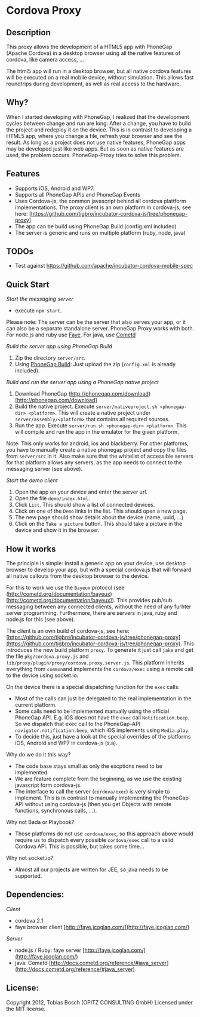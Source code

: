Cordova Proxy
=====================

Description
-------------
This proxy allows the development of a HTML5 app with PhoneGap (Apache Cordova) in a desktop browser using all the native features of cordova, like camera access, ... 

The html5 app will run in a desktop browser, but all native cordova features will be executed on a real mobile device, without simulation. This allows fast roundtrips during development, as well as real access to the hardware.


Why?
---------
When I started developing with PhoneGap, I realized that the development cycles between change and run are long: After a change, you have to build the project and redeploy it on the device. This is in contrast to developing a HTML5 app, where you change a file, refresh your browser and see the result. As long as a project does not use native features, PhoneGap apps may be developed just like web apps. But as soon as native features are used, the problem occurs. PhoneGap-Proxy tries to solve this problem.


Features
-----------
- Supports iOS, Android and WP7. 
- Supports all PhoneGap APIs and PhoneGap Events
- Uses Cordova-js, the common javascript behind all cordova plattform implementations.
  The proxy client is an own platform in cordova-js, see here: [https://github.com/tigbro/incubator-cordova-js/tree/phonegap-proxy]
- The app can be build using PhoneGap Build (config.xml included)
- The server is generic and runs on multiple platform (ruby, node, java)

TODOs
-----------
- Test against https://github.com/apache/incubator-cordova-mobile-spec


Quick Start
-------------

*Start the messaging server*

- execute `npm start`.

Please note: The server can be the server that also serves your app, or it can also be a separate standalone server. PhoneGap Proxy works with both. For node.js and ruby use [Faye](http://faye.jcoglan.com/). For java, use [Cometd](http://docs.cometd.org/reference/#java_server)


*Build the server app using PhoneGap Build*

1. Zip the directory `server/src`.
2. Using [PhoneGap Build](https://build.phonegap.com/): Just upload the zip (`config.xml` is already included).

*Build and run the server app using a PhoneGap native project*

1. Download PhoneGap (http://phonegap.com/download)[http://phonegap.com/download]
2. Build the native project. Execute `server/nativeproject.sh <phonegap-dir> <platform>`. This will create a native project
   under `server/assembly/<platform>` that contains all required sources.
3. Run the app. Execute `server/run.sh <phonegap-dir> <platform>`. This will compile and run 
   the app in the emulator for the given platform.

Note: This only works for android, ios and blackberry. For other platforms, you have to manually
create a native phonegap project and copy the files from `server/src` in it. Also make sure that the
whitelist of accessible servers for that platform allows any servers, as the app needs to connect
to the messaging server (see above).

*Start the demo client*

1. Open the app on your device and enter the server url.
2. Open the file `demo/index.html`. 
3. Click `List`. This should show a list of connected devices.
4. Click on one of the `Demo` links in the list. This should open a new page.
5. The new page should show details about the device (name, uuid, ...)
6. Click on the `Take a picture` button. This should take a picture in the device and show it in the browser.


How it works
------------
The principle is simple: Install a generic app on your device, use desktop browser to develop your app, but with a special cordova.js that will forward all native callouts from the desktop browser to the device.

For this to work we use the `Bayeux` protocol (see (http://cometd.org/documentation/bayeux)[http://cometd.org/documentation/bayeux]). This provides pub/sub messaging between any connected clients, without the need of any furhter server programming. Furthermore, there are servers in java, ruby and node.js for this (see above).

The client is an own build of cordova-js, see here: [https://github.com/tigbro/incubator-cordova-js/tree/phonegap-proxy](https://github.com/tigbro/incubator-cordova-js/tree/phonegap-proxy). This introduces the new build platform `proxy`. To generate it just call `jake` and get the file `pkg/cordova.proxy.js` and `lib/proxy/plugin/proxy/cordova.proxy.server.js`. This platform inherits everything from `common`and implements the `cordova/exec` using a remote call to the device using socket.io.

On the device there is a special dispatching function for the `exec` calls:

- Most of the calls can just be delegated to the real implementation in the current platform.
- Some calls need to be implemented manually using the official PhoneGap API.
  E.g. iOS does not have the `exec` call `Notification.beep`. So we dispatch that exec call to the PhoneGap-API `navigator.notification.beep`, which iOS implements using `Media.play`.
- To decide this, just have a look at the special overrides of the platforms iOS, Android and WP7 in cordova-js (s.a).

Why do we do it this way?

- The code base stays small as only the excptions need to be implemented.
- We are feature complete from the beginning, as we use the existing javascript form cordova-js.
- The interface to call the server (`cordova/exec`) is very simple to implement. This is in contrast to
  manually implementing the PhoneGap API without using cordova-js (then you get Objects with remote functions, synchronous calls, ...).

Why not Bada or Playbook?

- Those platforms do not use `cordova/exec`, so this approach above would require us to 
  dispatch every possible `cordova/exec` call to a valid Cordova API. This is possible, but takes some time...

Why not socket.io?

- Almost all our projects are written for JEE, so java needs to be supported.


Dependencies:
---------------

*Client*

- cordova 2.1
- faye browser client [http://faye.jcoglan.com/](http://faye.jcoglan.com/)

*Server*

- node.js / Ruby: faye server [http://faye.jcoglan.com/](http://faye.jcoglan.com/)
- java: Cometd [http://docs.cometd.org/reference/#java_server](http://docs.cometd.org/reference/#java_server)

License: 
------------
Copyright 2012, Tobias Bosch (OPITZ CONSULTING GmbH)
Licensed under the MIT license.




